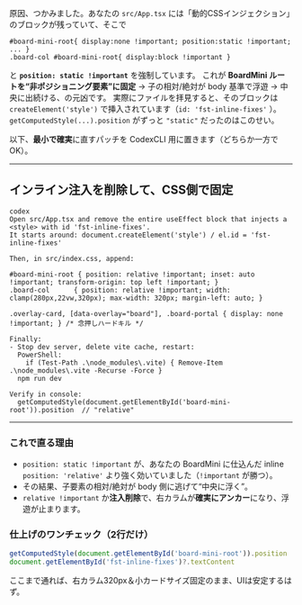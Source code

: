 原因、つかみました。あなたの `src/App.tsx` には「動的CSSインジェクション」のブロックが残っていて、そこで

```
#board-mini-root{ display:none !important; position:static !important; ... }
.board-col #board-mini-root{ display:block !important }
```

と **`position: static !important`** を強制しています。
これが **BoardMini ルートを“非ポジショニング要素”に固定** → 子の相対/絶対が body 基準で浮遊 → 中央に出続ける、の元凶です。
実際にファイルを拝見すると、そのブロックは `createElement('style')` で挿入されています（`id: 'fst-inline-fixes'` ）。`getComputedStyle(...).position` がずっと `"static"` だったのはこのせい。

以下、**最小で確実**に直すパッチを CodexCLI 用に置きます（どちらか一方でOK）。

---

## インライン注入を**削除**して、CSS側で固定

```
codex
Open src/App.tsx and remove the entire useEffect block that injects a <style> with id 'fst-inline-fixes'.
It starts around: document.createElement('style') / el.id = 'fst-inline-fixes'

Then, in src/index.css, append:

#board-mini-root { position: relative !important; inset: auto !important; transform-origin: top left !important; }
.board-col      { position: relative !important; width: clamp(280px,22vw,320px); max-width: 320px; margin-left: auto; }

.overlay-card, [data-overlay="board"], .board-portal { display: none !important; } /* 念押しハードキル */

Finally:
- Stop dev server, delete vite cache, restart:
  PowerShell:
    if (Test-Path .\node_modules\.vite) { Remove-Item .\node_modules\.vite -Recurse -Force }
  npm run dev

Verify in console:
  getComputedStyle(document.getElementById('board-mini-root')).position  // "relative"
```

---

### これで直る理由

* `position: static !important` が、あなたの BoardMini に仕込んだ inline `position: 'relative'` より強く効いていました（`!important` が勝つ）。
* その結果、子要素の相対/絶対が body 側に逃げて“中央に浮く”。
* `relative !important` か**注入削除**で、右カラムが**確実にアンカー**になり、浮遊が止まります。

### 仕上げのワンチェック（2行だけ）

```js
getComputedStyle(document.getElementById('board-mini-root')).position  // "relative"
document.getElementById('fst-inline-fixes')?.textContent               // "position: static" を含まないこと
```

ここまで通れば、右カラム320px＆小カードサイズ固定のまま、UIは安定するはず。